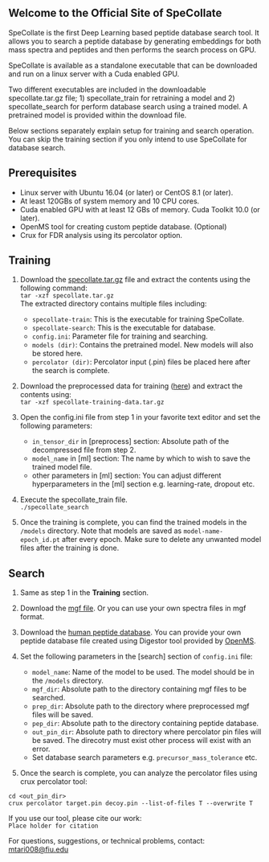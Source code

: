 ## Welcome to the Official Site of SpeCollate

SpeCollate is the first Deep Learning based peptide database search tool. It allows you to search a peptide database by generating embeddings for both mass spectra and peptides and then performs the search process on GPU.

SpeCollate is available as a standalone executable that can be downloaded and run on a linux server with a Cuda enabled GPU.

Two different executables are included in the downloadable specollate.tar.gz file; 1) specollate_train for retraining a model and 2) specollate_search for perform database search using a trained model. A pretrained model is provided within the download file.

Below sections separately explain setup for training and search operation. You can skip the training section if you only intend to use SpeCollate for database search.

## Prerequisites

- Linux server with Ubuntu 16.04 (or later) or CentOS 8.1 (or later).
- At least 120GBs of system memory and 10 CPU cores.
- Cuda enabled GPU with at least 12 GBs of memory. Cuda Toolkit 10.0 (or later).
- OpenMS tool for creating custom peptide database. (Optional)
- Crux for FDR analysis using its percolator option.

## Training

1. Download the [specollate.tar.gz](https://drive.google.com/uc?export=download&id=1iAR4a6qQQyS2pDFMRqCd7Jaofsmxwdsp) file and extract the contents using the following command:  
`tar -xzf specollate.tar.gz`  
The extracted directory contains multiple files including:
    - `specollate-train`: This is the executable for training SpeCollate.
    - `specollate-search`: This is the executable for database.
    - `config.ini`: Parameter file for training and searching.
    - `models (dir)`: Contains the pretrained model. New models will also be stored here.
    - `percolator (dir)`: Percolator input (.pin) files be placed here after the search is complete.

2. Download the preprocessed data for training ([here](https://drive.google.com/uc?export=download&id=10bZbMdc2eN_l4ToJd6ruzNX7t6wIUfHw)) and extract the contents using:  
`tar -xzf specollate-training-data.tar.gz`

3. Open the config.ini file from step 1 in your favorite text editor and set the following parameters:
    - `in_tensor_dir` in [preprocess] section: Absolute path of the decompressed file from step 2.
    - `model_name` in [ml] section: The name by which to wish to save the trained model file.
    - other parameters in [ml] section: You can adjust different hyperparameters in the [ml] section e.g. learning-rate, dropout etc.

4. Execute the specollate_train file.  
`./specollate_search`

5. Once the training is complete, you can find the trained models in the `/models` directory. Note that models are saved as `model-name-epoch_id.pt` after every epoch. Make sure to delete any unwanted model files after the training is done.

## Search

1. Same as step 1 in the **Training** section.
2. Download the [mgf file](https://drive.google.com/uc?export=download&id=1vMGda5UpIziyIW3dDmNSWpjeE3w6SmM8). Or you can use your own spectra files in mgf format.
3. Download the [human peptide database](https://drive.google.com/uc?export=download&id=1pOBYkCFl66Yk1DjSIw6l9RRi7f6iSXSf). You can provide your own peptide database file created using Digestor tool provided by [OpenMS](https://www.openms.de/download/openms-binaries/).
4. Set the following parameters in the [search] section of `config.ini` file:
    - `model_name`: Name of the model to be used. The model should be in the `/models` directory.
    - `mgf_dir`: Absolute path to the directory containing mgf files to be searched.
    - `prep_dir`: Absolute path to the directory where preprocessed mgf files will be saved.
    - `pep_dir`: Absolute path to the directory containing peptide database.
    - `out_pin_dir`: Absolute path to directory where percolator pin files will be saved. The direcotry must exist other process will exist with an error.
    - Set database search parameters e.g. `precursor_mass_tolerance` etc.

5. Once the search is complete, you can analyze the percolator files using crux percolator tool:
```shell
cd <out_pin_dir>
crux percolator target.pin decoy.pin --list-of-files T --overwrite T
```


If you use our tool, please cite our work:  
`Place holder for citation`

For questions, suggestions, or technical problems, contact:  
<mtari008@fiu.edu>


